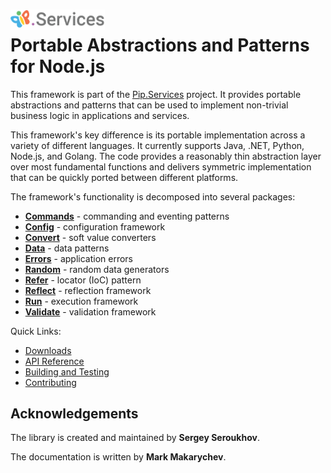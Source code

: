 # <img src="https://github.com/pip-services/pip-services/raw/master/design/Logo.png" alt="Pip.Services Logo" style="max-width:30%"> <br/> Portable Abstractions and Patterns for Node.js

This framework is part of the [Pip.Services](https://github.com/pip-services/pip-services) project.
It provides portable abstractions and patterns that can be used to implement non-trivial business logic in applications and services.

This framework's key difference is its portable implementation across a variety of different languages. 
It currently supports Java, .NET, Python, Node.js, and Golang. The code provides a reasonably thin abstraction layer 
over most fundamental functions and delivers symmetric implementation that can be quickly ported between different platforms.

The framework's functionality is decomposed into several packages:

- [**Commands**](https://rawgit.com/pip-services-node/pip-services-commons-node/master/doc/api/modules/commands.html) - commanding and eventing patterns
- [**Config**](https://rawgit.com/pip-services-node/pip-services-commons-node/master/doc/api/modules/config.html) - configuration framework
- [**Convert**](https://rawgit.com/pip-services-node/pip-services-commons-node/master/doc/api/modules/convert.html) - soft value converters
- [**Data**](https://rawgit.com/pip-services-node/pip-services-commons-node/master/doc/api/modules/data.html) - data patterns
- [**Errors**](https://rawgit.com/pip-services-node/pip-services-commons-node/master/doc/api/modules/errors.html) - application errors
- [**Random**](https://rawgit.com/pip-services-node/pip-services-commons-node/master/doc/api/modules/random.html) - random data generators
- [**Refer**](https://rawgit.com/pip-services-node/pip-services-commons-node/master/doc/api/modules/refer.html) - locator (IoC) pattern
- [**Reflect**](https://rawgit.com/pip-services-node/pip-services-commons-node/master/doc/api/modules/reflect.html) - reflection framework
- [**Run**](https://rawgit.com/pip-services-node/pip-services-commons-node/master/doc/api/modules/run.html) - execution framework
- [**Validate**](https://rawgit.com/pip-services-node/pip-services-commons-node/master/doc/api/modules/validate.html) - validation framework

Quick Links:

* [Downloads](https://github.com/pip-services-node/pip-services-commons-node/blob/master/doc/Downloads.md)
* [API Reference](https://rawgit.com/pip-services-node/pip-services-commons-node/master/doc/api/globals.html)
* [Building and Testing](https://github.com/pip-services-node/pip-services-commons-node/blob/master/doc/Development.md)
* [Contributing](https://github.com/pip-services-node/pip-services-commons-node/blob/master/doc/Development.md/#contrib)

## Acknowledgements

The library is created and maintained by **Sergey Seroukhov**.

The documentation is written by **Mark Makarychev**.
